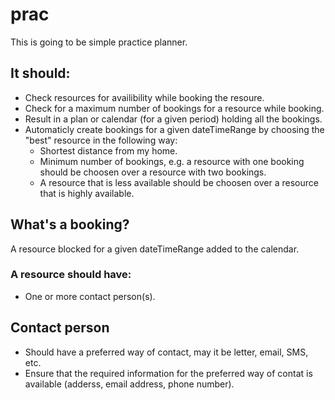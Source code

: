 # prac

This is going to be simple practice planner.

## It should:

* Check resources for availibility while booking the resoure.
* Check for a maximum number of bookings for a resource while booking.
* Result in a plan or calendar (for a given period) holding all the bookings.
* Automaticly create bookings for a given dateTimeRange by choosing the "best" resource in the following way:
    * Shortest distance from my home.
    * Minimum number of bookings, e.g. a resource with one booking should be choosen over a resource with two bookings.
    * A resource that is less available should be choosen over a resource that is highly available.

## What's a booking?
A resource blocked for a given dateTimeRange added to the calendar.

### A resource should have:
* One or more contact person(s).

## Contact person

* Should have a preferred way of contact, may it be letter, email, SMS, etc.
* Ensure that the required information for the preferred way of contat is available (adderss, email address, phone number).